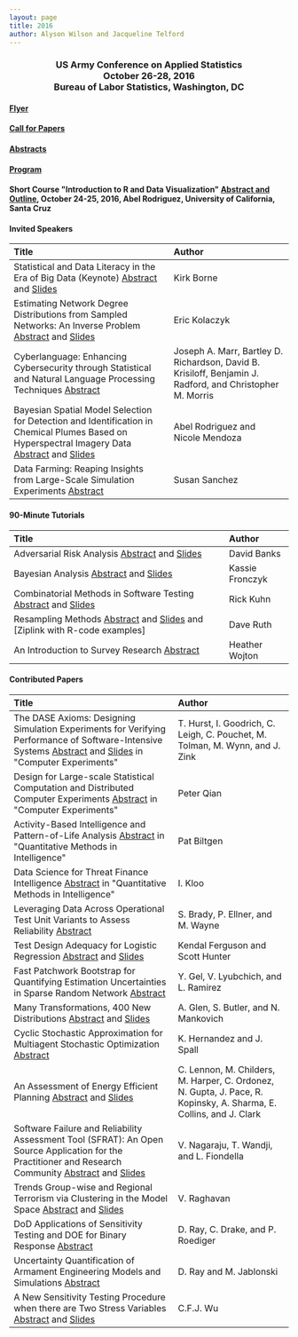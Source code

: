 ```yaml
---
layout: page
title: 2016
author: Alyson Wilson and Jacqueline Telford
---
```

<div align="center"><h3>US Army Conference on Applied Statistics<br>
October 26-28, 2016<br>
Bureau of Labor Statistics, Washington, DC</h3></div>


#### [Flyer](https://alysongwilson.github.io/ACAS/CASD2016/CASD-Flyer-2016-Jun16.pdf)

#### [Call for Papers](https://alysongwilson.github.io/ACAS/CASD2016/callforpapers)

#### [Abstracts](https://alysongwilson.github.io/ACAS/CASD2016/CASD3Abstracts.pdf#page=1)

#### [Program](https://alysongwilson.github.io/ACAS/CASD2016/CASD3Program.pdf#page=1)

#### Short Course "Introduction to R and Data Visualization" [Abstract and Outline](https://alysongwilson.github.io/ACAS/CASD2016/tutorial/), October 24-25, 2016, Abel Rodriguez, University of California, Santa Cruz


#### Invited Speakers

| Title | Author |
| :--- | :--- |
| Statistical and Data Literacy in the Era of Big Data (Keynote) [Abstract](https://alysongwilson.github.io/ACAS/CASD2016/CASD3Abstracts.pdf#page=1) and [Slides](https://alysongwilson.github.io/ACAS/CASD2016/kirkborne-casd-oct2016.pdf)| Kirk Borne |
| Estimating Network Degree Distributions from Sampled Networks: An Inverse Problem [Abstract](https://alysongwilson.github.io/ACAS/CASD2016/CASD3Abstracts.pdf#page=2) and [Slides](https://alysongwilson.github.io/ACAS/CASD2016/KolaczykCASD2016.pdf)| Eric Kolaczyk | 
| Cyberlanguage: Enhancing Cybersecurity through Statistical and Natural Language Processing Techniques [Abstract](https://alysongwilson.github.io/ACAS/CASD2016/CASD3Abstracts.pdf#page=3) | Joseph A. Marr, Bartley D. Richardson, David B. Krisiloff, Benjamin J. Radford, and Christopher M. Morris |
| Bayesian Spatial Model Selection for Detection and Identification in Chemical Plumes Based on Hyperspectral Imagery Data [Abstract](https://alysongwilson.github.io/ACAS/CASD2016/CASD3Abstracts.pdf#page=4) and [Slides](https://alysongwilson.github.io/ACAS/CASD2016/Rodriguez_CASD.pdf) | Abel Rodriguez and Nicole Mendoza |
| Data Farming: Reaping Insights from Large-Scale Simulation Experiments [Abstract](https://alysongwilson.github.io/ACAS/CASD2016/CASD3Abstracts.pdf#page=5) | Susan Sanchez |

#### 90-Minute Tutorials

| Title | Author |
| :--- | :--- |
| Adversarial Risk Analysis [Abstract](https://alysongwilson.github.io/ACAS/DOE7/CASD3Abstracts.pdf#page=6) and [Slides](https://alysongwilson.github.io/ACAS/DOE7/BanksSlides.pdf#page=1) | David Banks|
| Bayesian Analysis [Abstract](https://alysongwilson.github.io/ACAS/DOE7/CASD3Abstracts.pdf#page=7) and [Slides](https://alysongwilson.github.io/ACAS/DOE7/FronczykSlides.pdf#page=1) | Kassie Fronczyk |
| Combinatorial Methods in Software Testing [Abstract](https://alysongwilson.github.io/ACAS/DOE7/CASD3Abstracts.pdf#page=8) and [Slides](https://alysongwilson.github.io/ACAS/DOE7/KuhnSlides.pdf#page=1) | Rick Kuhn |
| Resampling Methods [Abstract](https://alysongwilson.github.io/ACAS/DOE7/CASD3Abstracts.pdf#page=9) and [Slides](https://alysongwilson.github.io/ACAS/DOE7/RuthSlides.pdf#page=1) and [Ziplink with R-code examples] | Dave Ruth |
| An Introduction to Survey Research [Abstract](https://alysongwilson.github.io/ACAS/DOE7/CASD3Abstracts.pdf#page=10) | Heather Wojton |

#### Contributed Papers

| Title | Author |
| :--- | :--- |
| The DASE Axioms: Designing Simulation Experiments for Verifying Performance of Software-Intensive Systems [Abstract](https://alysongwilson.github.io/ACAS/DOE7/CASD3Abstracts.pdf#page=11) and [Slides](https://alysongwilson.github.io/ACAS/DOE7/HurstSlides.pdf#page=1) in "Computer Experiments" | T. Hurst, I. Goodrich, C. Leigh, C. Pouchet, M. Tolman, M. Wynn, and J. Zink |
| Design for Large-scale Statistical Computation and Distributed Computer Experiments [Abstract](https://alysongwilson.github.io/ACAS/DOE7/CASD3Abstracts.pdf#page=12) in "Computer Experiments" | Peter Qian |
| Activity-Based Intelligence and Pattern-of-Life Analysis [Abstract](https://alysongwilson.github.io/ACAS/DOE7/CASD3Abstracts.pdf#page=13) in "Quantitative Methods in Intelligence" | Pat Biltgen |
| Data Science for Threat Finance Intelligence [Abstract](https://alysongwilson.github.io/ACAS/DOE7/CASD3Abstracts.pdf#page=14) in "Quantitative Methods in Intelligence" | I. Kloo |
| Leveraging Data Across Operational Test Unit Variants to Assess Reliability [Abstract](https://alysongwilson.github.io/ACAS/CASD2016/CASD3Abstracts.pdf#page=15) | S. Brady, P. Ellner, and M. Wayne |
| Test Design Adequacy for Logistic Regression [Abstract](https://alysongwilson.github.io/ACAS/CASD2016/CASD3Abstracts.pdf#page=16) and [Slides](https://alysongwilson.github.io/ACAS/CASD2016/FergusonHunter.pdf) | Kendal Ferguson and Scott Hunter |
| Fast Patchwork Bootstrap for Quantifying Estimation Uncertainties in Sparse Random Network [Abstract](https://alysongwilson.github.io/ACAS/CASD2016/CASD3Abstracts.pdf#page=17) | Y. Gel, V. Lyubchich, and L. Ramirez |
| Many Transformations, 400 New Distributions [Abstract](https://alysongwilson.github.io/ACAS/CASD2016/CASD3Abstracts.pdf#page=18) and [Slides](https://alysongwilson.github.io/ACAS/CASD2016/Glen_CASD.pdf) | A. Glen, S. Butler, and N. Mankovich |
| Cyclic Stochastic Approximation for Multiagent Stochastic Optimization [Abstract](https://alysongwilson.github.io/ACAS/CASD2016/CASD3Abstracts.pdf#page=19) | K. Hernandez and J. Spall |
| An Assessment of Energy Efficient Planning [Abstract](https://alysongwilson.github.io/ACAS/CASD2016/CASD3Abstracts.pdf#page=20) and [Slides](https://alysongwilson.github.io/ACAS/CASD2016/CASD_lennon_Final.pdf) | C. Lennon, M. Childers, M. Harper, C. Ordonez, N. Gupta, J. Pace, R. Kopinsky, A. Sharma, E. Collins, and J. Clark |
| Software Failure and Reliability Assessment Tool (SFRAT): An Open Source Application for the Practitioner and Research Community [Abstract](https://alysongwilson.github.io/ACAS/CASD2016/CASD3Abstracts.pdf#page=21) and [Slides](https://alysongwilson.github.io/ACAS/CASD2016/fiondella-CASD2016_Presentation.pdf) | V. Nagaraju, T. Wandji, and L. Fiondella |
| Trends Group-wise and Regional Terrorism via Clustering in the Model Space [Abstract](https://alysongwilson.github.io/ACAS/CASD2016/CASD3Abstracts.pdf#page=22) and [Slides](https://alysongwilson.github.io/ACAS/CASD2016/casd_2016_raghavan_vasanthan.pdf) | V. Raghavan |
| DoD Applications of Sensitivity Testing and DOE for Binary Response [Abstract](https://alysongwilson.github.io/ACAS/CASD2016/CASD3Abstracts.pdf#page=23) | D. Ray, C. Drake, and P. Roediger |
| Uncertainty Quantification of Armament Engineering Models and Simulations [Abstract](https://alysongwilson.github.io/ACAS/CASD2016/CASD3Abstracts.pdf#page=24) | D. Ray and M. Jablonski |
| A New Sensitivity Testing Procedure when there are Two Stress Variables [Abstract](https://alysongwilson.github.io/ACAS/CASD2016/CASD3Abstracts.pdf#page=25) and [Slides](https://alysongwilson.github.io/ACAS/CASD2016/sensitivitytest-2d_oct25.pdf) | C.F.J. Wu |
